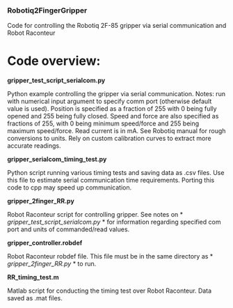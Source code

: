 ### Robotiq2FingerGripper

Code for controlling the Robotiq 2F-85 gripper via serial communication and Robot Raconteur

# Code overview:

**gripper_test_script_serialcom.py**

Python example controlling the gripper via serial communication.
Notes: run with numerical input argument to specify comm port (otherwise default value is used). Position is specified as a fraction of 255 with 0 being fully opened and 255 being fully closed. Speed and force are also specified as fractions of 255, with 0 being minimum speed/force and 255 being maximum speed/force. Read current is in mA. See Robotiq manual for rough conversions to units. Rely on custom calibration curves to extract more accurate readings. 

**gripper_serialcom_timing_test.py**

Python script running various timing tests and saving data as .csv files. Use this file to estimate serial communication time requirements. Porting this code to cpp may speed up communication. 

**gripper_2finger_RR.py**

Robot Raconteur script for controlling gripper. See notes on * *gripper_test_script_serialcom.py* * for information regarding specified com port and units of commanded/read values.

**gripper_controller.robdef**

Robot Raconteur robdef file. This file must be in the same directory as * *gripper_2finger_RR.py* * to run.

**RR_timing_test.m**

Matlab script for conducting the timing test over Robot Raconteur. Data saved as .mat files.
